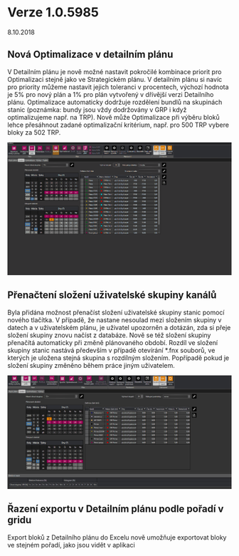 ﻿# Verze 1.0.5985
8.10.2018

## Nová Optimalizace v detailním plánu
V Detailním plánu je nově možné nastavit pokročilé kombinace priorit pro Optimalizaci stejně jako ve Strategickém plánu. 
V detailním plánu si navíc pro priority můžeme nastavit jejich toleranci v procentech, výchozí hodnota je 5% pro nový plán 
a 1% pro plán vytvořený v dřívější verzi Detailního plánu. Optimalizace automaticky dodržuje rozdělení bundlů na skupinách 
stanic (poznámka: bundy jsou vždy dodržovány v GRP i když optimalizujeme např. na TRP). Nově může Optimalizace při výběru 
bloků lehce přesáhnout zadané optimalizační kritérium, např. pro 500 TRP vybere bloky za 502 TRP.
 
 ![Optimalizace DP](../data/optimalizace_dp.gif "Optimalizace deatailního plánu")
 
## Přenačtení složení uživatelské skupiny kanálů
 Byla přidána možnost přenačíst složení uživatelské skupiny stanic pomocí nového tlačítka. V případě, že nastane 
 nesoulad mezi složením skupiny v datech a v uživatelském plánu, je uživatel upozorněn a dotázán, zda si přeje složení 
 skupiny znovu načíst z databáze.  Nově se též složení skupiny přenačítá automaticky při změně plánovaného období.
 Rozdíl ve složení skupiny stanic nastává především v případě otevírání *.fnx souborů, ve kterých je uložena stejná skupina s rozdílným složením. 
 Popřípadě pokud je složení skupiny změněno během práce jiným uživatelem.
 
![Prenacteni skupiny](../data/prenacteni_skupiny.gif "Přenačtení skupiny")

## Řazení exportu v Detailním plánu podle pořadí v gridu
 Export bloků z Detailního plánu do Excelu nově umožňuje exportovat bloky ve stejném pořadí, jako jsou vidět v aplikaci
 
